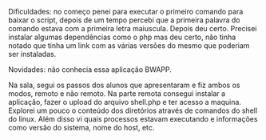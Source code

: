 Dificuldades: no começo penei para executar o primeiro comando para baixar o script, depois de um tempo percebi que a primeira palavra do comando estava com a primeira letra maiuscula. Depois deu certo. Precisei instalar algumas dependências como o php mas deu certo, não tinha notado que tinha um link com as várias versões do mesmo que poderiam ser instaladas.

Novidades: não conhecia essa aplicação BWAPP.

Na sala, segui os passos dos alunos que apresentaram e fiz ambos os modos, remoto e não remoto. Na parte remota consegui instalar a aplicação, fazer o upload do arquivo shell.php e ter acesso a maquina. Explorei um pouco o conteúdo dos diretórios através de comandos do shell do linux. Além disso vi quais processos estavam executando e informações como versão do sistema, nome do host, etc.
